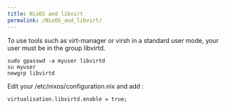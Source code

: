 ```yaml
---
title: NixOS and libvirt
permalink: /NixOS_and_libvirt/
---
```


To use tools such as virt-manager or virsh in a standard user mode, your user must be in the group libvirtd.

    sudo gpasswd -a myuser libvirtd
    su myuser
    newgrp libvirtd

Edit your /etc/nixos/configuration.nix and add :

    virtualisation.libvirtd.enable = true;